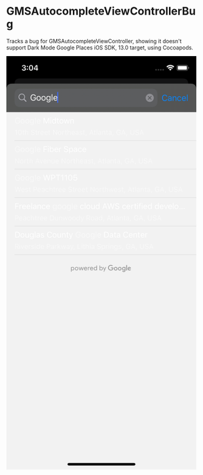 # GMSAutocompleteViewControllerBug
Tracks a bug for GMSAutocompleteViewController, showing it doesn't support Dark Mode 
Google Places iOS SDK, 13.0 target, using Cocoapods.

<img src="dark-mode-bug.png" width="500px">
